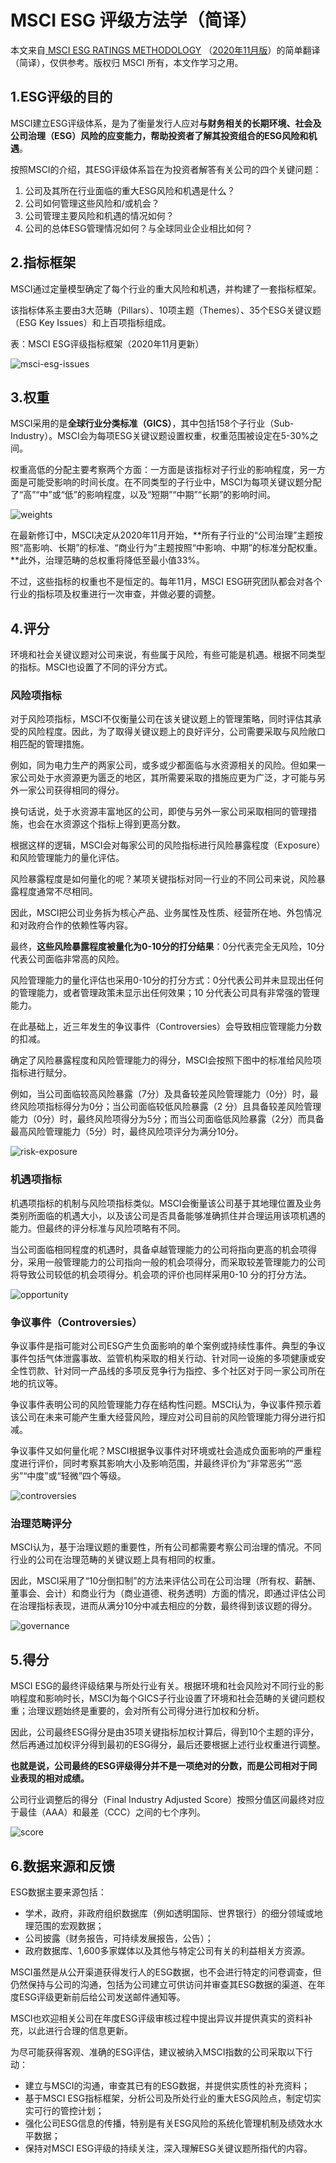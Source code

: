 # MSCI ESG 评级方法学（简译）

本文来自[ MSCI ESG RATINGS METHODOLOGY](https://www.msci.com/documents/1296102/21901542/MSCI+ESG+Ratings+Methodology+-+Exec+Summary+Nov+2020.pdf) （[2020年11月版](/apply/MSCI-ESG-Ratings-Methodology-Nov-2020.pdf)）的简单翻译（简译），仅供参考。版权归 MSCI 所有，本文作学习之用。

## 1.ESG评级的目的

MSCI建立ESG评级体系，是为了衡量发行人应对**与财务相关的长期环境、社会及公司治理（ESG）风险的应变能力，帮助投资者了解其投资组合的ESG风险和机遇**。

按照MSCI的介绍，其ESG评级体系旨在为投资者解答有关公司的四个关键问题：

1. 公司及其所在行业面临的重大ESG风险和机遇是什么？ 
2. 公司如何管理这些风险和/或机会？ 
3. 公司管理主要风险和机遇的情况如何？ 
4. 公司的总体ESG管理情况如何？与全球同业企业相比如何？

## 2.指标框架

MSCI通过定量模型确定了每个行业的重大风险和机遇，并构建了一套指标框架。

该指标体系主要由3大范畴（Pillars）、10项主题（Themes）、35个ESG关键议题（ESG Key Issues）和上百项指标组成。

表：MSCI ESG评级指标框架（2020年11月更新）

![msci-esg-issues](MSCI-ESG-ISSUEs.png)

## 3.权重

MSCI采用的是**全球行业分类标准（GICS）**，其中包括158个子行业（Sub-Industry）。MSCI会为每项ESG关键议题设置权重，权重范围被设定在5-30%之间。

权重高低的分配主要考察两个方面：一方面是该指标对子行业的影响程度，另一方面是可能受影响的时间长度。在不同类型的子行业中，MSCI为每项关键议题分配了“高”“中”或“低”的影响程度，以及“短期”“中期”“长期”的影响时间。

![weights](weights.jpg)

在最新修订中，MSCI决定从2020年11月开始，**所有子行业的“公司治理”主题按照“高影响、长期”的标准、“商业行为”主题按照“中影响、中期”的标准分配权重。**此外，治理范畴的总权重将降低至最小值33%。

不过，这些指标的权重也不是恒定的。每年11月，MSCI ESG研究团队都会对各个行业的指标项及权重进行一次审查，并做必要的调整。

## 4.评分

环境和社会关键议题对公司来说，有些属于风险，有些可能是机遇。根据不同类型的指标。MSCI也设置了不同的评分方式。

### 风险项指标

对于风险项指标，MSCI不仅衡量公司在该关键议题上的管理策略，同时评估其承受的风险程度。因此，为了取得关键议题上的良好评分，公司需要采取与风险敞口相匹配的管理措施。

例如，同为电力生产的两家公司，或多或少都面临与水资源相关的风险。但如果一家公司处于水资源更为匮乏的地区，其所需要采取的措施应更为广泛，才可能与另外一家公司获得相同的得分。

换句话说，处于水资源丰富地区的公司，即使与另外一家公司采取相同的管理措施，也会在水资源这个指标上得到更高分数。

根据这样的逻辑，MSCI会对每家公司的风险指标进行风险暴露程度（Exposure）和风险管理能力的量化评估。

风险暴露程度是如何量化的呢？某项关键指标对同一行业的不同公司来说，风险暴露程度通常不尽相同。

因此，MSCI把公司业务拆为核心产品、业务属性及性质、经营所在地、外包情况和对政府合作的依赖性等内容。

最终，**这些风险暴露程度被量化为0-10分的打分结果**：0分代表完全无风险，10分代表公司面临非常高的风险。

风险管理能力的量化评估也采用0-10分的打分方式：0分代表公司并未显现出任何的管理能力，或者管理政策未显示出任何效果；10 分代表公司具有非常强的管理能力。

在此基础上，近三年发生的争议事件（Controversies）会导致相应管理能力分数的扣减。

确定了风险暴露程度和风险管理能力的得分，MSCI会按照下图中的标准给风险项指标进行赋分。

例如，当公司面临较高风险暴露（7分）及具备较差风险管理能力（0分）时，最终风险项指标得分为0分；当公司面临较低风险暴露（2 分）且具备较差风险管理能力（0分）时，最终风险项得分为5分；而当公司面临低风险暴露（2分）而具备最高风险管理能力（5分）时，最终风险项评分为满分10分。

![risk-exposure](risk-exposure.jpg)

### 机遇项指标

机遇项指标的机制与风险项指标类似。MSCI会衡量该公司基于其地理位置及业务类别所面临的机遇大小，以及该公司是否具备能够准确抓住并合理运用该项机遇的能力。但最终的评分标准与风险项略有不同。

当公司面临相同程度的机遇时，具备卓越管理能力的公司将指向更高的机会项得分，采用一般管理能力的公司指向一般的机会项得分，而采取较差管理能力的公司将导致公司较低的机会项得分。机会项的评价也同样采用0-10 分的打分方法。

![opportunity](opportunity.jpg)

### 争议事件（Controversies）

争议事件是指可能对公司ESG产生负面影响的单个案例或持续性事件。典型的争议事件包括气体泄露事故、监管机构采取的相关行动、针对同一设施的多项健康或安全性罚款、针对同一产品线的多项反竞争行为指控、多个社区对于同一家公司所在地的抗议等。

争议事件表明公司的风险管理能力存在结构性问题。MSCI认为，争议事件预示着该公司在未来可能产生重大经营风险，理应对公司目前的风险管理能力得分进行扣减。

争议事件又如何量化呢？MSCI根据争议事件对环境或社会造成负面影响的严重程度进行评价，同时考察其影响大小及影响范围，并最终评价为“非常恶劣”“恶劣”“中度”或“轻微”四个等级。

![controversies](controversies.jpg)

### 治理范畴评分

MSCI认为，基于治理议题的重要性，所有公司都需要考察公司治理的情况。不同行业的公司在治理范畴的关键议题上具有相同的权重。

因此，MSCI采用了“10分倒扣制”的方法来评估公司在公司治理（所有权、薪酬、董事会、会计）和商业行为（商业道德、税务透明）方面的情况，即通过评估公司在治理指标表现，进而从满分10分中减去相应的分数，最终得到该议题的得分。

![governance](governance.jpg)

## 5.得分

MSCI ESG的最终评级结果与所处行业有关。根据环境和社会风险对不同行业的影响程度和影响时长，MSCI为每个GICS子行业设置了环境和社会范畴的关键问题权重；治理议题始终是重要的，会对所有公司得分进行加权和分析。

因此，公司最终ESG得分是由35项关键指标加权计算后，得到10个主题的评分，然后再通过加权评分得到最初的ESG得分，最后还要根据上述行业权重进行调整。

**也就是说，公司最终的ESG评级得分并不是一项绝对的分数，而是公司相对于同业表现的相对成绩。**

公司行业调整后的得分（Final Industry Adjusted Score）按照分值区间最终对应于最佳（AAA）和最差（CCC）之间的七个序列。

![score](score.jpg)

## 6.数据来源和反馈

ESG数据主要来源包括：

- 学术，政府，非政府组织数据库（例如透明国际、世界银行）的细分领域或地理范围的宏观数据； 
- 公司披露（财务报告，可持续发展报告，公告）； 
- 政府数据库、1,600多家媒体以及其他与特定公司有关的利益相关方资源。

MSCI虽然是从公开渠道获得发行人的ESG数据，也不会进行特定的问卷调查，但仍然保持与公司的沟通，包括为公司建立可供访问并审查其ESG数据的渠道、在年度ESG评级更新前后给公司发送邮件通知等。

MSCI也欢迎相关公司在年度ESG评级审核过程中提出异议并提供真实的资料补充，以此进行合理的信息更新。

为尽可能获得客观、准确的ESG评估，建议被纳入MSCI指数的公司采取以下行动：

- 建立与MSCI的沟通，审查其已有的ESG数据，并提供实质性的补充资料； 
- 基于MSCI ESG指标框架，分析公司及所处行业的重大ESG风险点，制定切实实可行的管控计划； 
- 强化公司ESG信息的传播，特别是有关ESG风险的系统化管理机制及绩效水水平数据； 
- 保持对MSCI ESG评级的持续关注，深入理解ESG关键议题所指代的内容。

